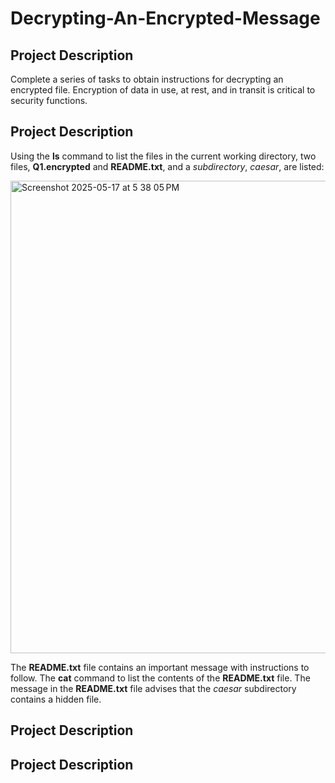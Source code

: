 # Decrypting-An-Encrypted-Message

## Project Description  
Complete a series of tasks to obtain instructions for decrypting an encrypted file. Encryption of data in use, at rest, and in transit is critical to security functions.

## Project Description
Using the **ls** command to list the files in the current working directory, two files, **Q1.encrypted** and **README.txt**, and a *subdirectory*, *caesar*, are listed:

<img width="756" alt="Screenshot 2025-05-17 at 5 38 05 PM" src="https://github.com/user-attachments/assets/fa1bbc12-d65c-431e-bfbb-2f2fc0649773" />

The **README.txt** file contains an important message with instructions to follow. The **cat** command to list the contents of the **README.txt** file.
The message in the **README.txt** file advises that the *caesar* subdirectory contains a hidden file.


## Project Description  


## Project Description  

